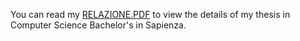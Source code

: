 You can read my [RELAZIONE.PDF](https://github.com/Alessiorevo1000/Tesi/blob/main/RELAZIONE.pdf) to view the details of my thesis in Computer Science Bachelor's in Sapienza.

